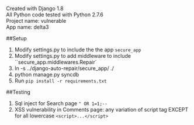 Created with Django 1.8
<br />
All Python code tested with Python 2.7.6
<br />
Project name: vulnerable
<br />
App name: delta3


##Setup

1. Modify settings.py to include the the app `secure_app` 
2. Modify settings.py to add middleware to include ``secure_app.middlewares.Repair`
3. ln -s ../django-auto-repair/secure_app/ ./
4. python manage.py syncdb
5. Run `pip install -r requirements.txt`



##Testing

1. Sql inject for Search page `" OR 1=1;--`
2. XSS vulnerability in Comments page: any variation of script tag EXCEPT for all lowercase `<script>...</script>`

